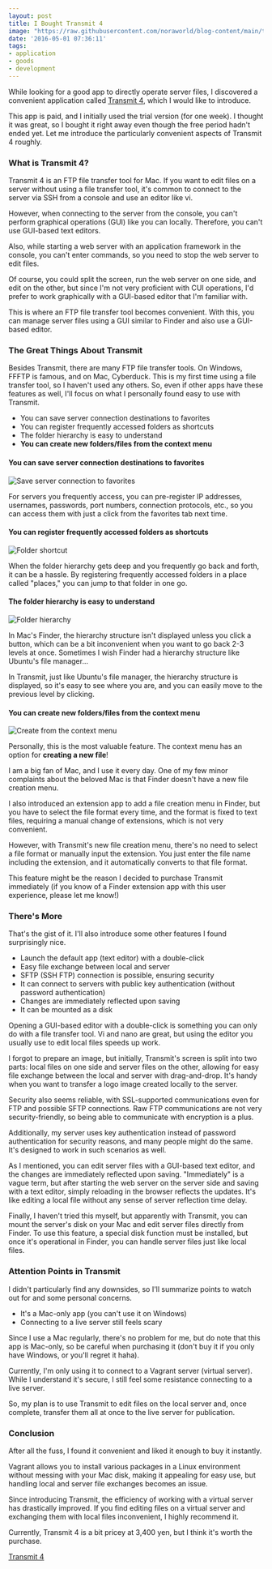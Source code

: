 ```yaml
---
layout: post
title: I Bought Transmit 4
image: "https://raw.githubusercontent.com/noraworld/blog-content/main/transmit-4/transmit.png"
date: '2016-05-01 07:36:11'
tags:
- application
- goods
- development
---
```


While looking for a good app to directly operate server files, I discovered a convenient application called <a href="https://panic.com/jp/transmit/" target="_blank">Transmit 4</a>, which I would like to introduce.

This app is paid, and I initially used the trial version (for one week). I thought it was great, so I bought it right away even though the free period hadn't ended yet. Let me introduce the particularly convenient aspects of Transmit 4 roughly.

### What is Transmit 4?
Transmit 4 is an FTP file transfer tool for Mac. If you want to edit files on a server without using a file transfer tool, it's common to connect to the server via SSH from a console and use an editor like vi.

However, when connecting to the server from the console, you can't perform graphical operations (GUI) like you can locally. Therefore, you can't use GUI-based text editors.

Also, while starting a web server with an application framework in the console, you can't enter commands, so you need to stop the web server to edit files.

Of course, you could split the screen, run the web server on one side, and edit on the other, but since I'm not very proficient with CUI operations, I'd prefer to work graphically with a GUI-based editor that I'm familiar with.

This is where an FTP file transfer tool becomes convenient. With this, you can manage server files using a GUI similar to Finder and also use a GUI-based editor.

### The Great Things About Transmit
Besides Transmit, there are many FTP file transfer tools. On Windows, FFFTP is famous, and on Mac, Cyberduck. This is my first time using a file transfer tool, so I haven't used any others. So, even if other apps have these features as well, I'll focus on what I personally found easy to use with Transmit.

* You can save server connection destinations to favorites
* You can register frequently accessed folders as shortcuts
* The folder hierarchy is easy to understand
* **You can create new folders/files from the context menu**

#### You can save server connection destinations to favorites
![Save server connection to favorites](https://raw.githubusercontent.com/noraworld/blog-content/main/transmit-4/transmit_favorite.png)

For servers you frequently access, you can pre-register IP addresses, usernames, passwords, port numbers, connection protocols, etc., so you can access them with just a click from the favorites tab next time.

#### You can register frequently accessed folders as shortcuts
![Folder shortcut](https://raw.githubusercontent.com/noraworld/blog-content/main/transmit-4/transmit_place.png)

When the folder hierarchy gets deep and you frequently go back and forth, it can be a hassle. By registering frequently accessed folders in a place called "places," you can jump to that folder in one go.

#### The folder hierarchy is easy to understand
![Folder hierarchy](https://raw.githubusercontent.com/noraworld/blog-content/main/transmit-4/transmit_breadcrumb.png)

In Mac's Finder, the hierarchy structure isn't displayed unless you click a button, which can be a bit inconvenient when you want to go back 2-3 levels at once. Sometimes I wish Finder had a hierarchy structure like Ubuntu's file manager...

In Transmit, just like Ubuntu's file manager, the hierarchy structure is displayed, so it's easy to see where you are, and you can easily move to the previous level by clicking.

#### You can create new folders/files from the context menu
![Create from the context menu](https://raw.githubusercontent.com/noraworld/blog-content/main/transmit-4/transmit_context_menu.png)

Personally, this is the most valuable feature. The context menu has an option for **creating a new file**!

I am a big fan of Mac, and I use it every day. One of my few minor complaints about the beloved Mac is that Finder doesn't have a new file creation menu.

I also introduced an extension app to add a file creation menu in Finder, but you have to select the file format every time, and the format is fixed to text files, requiring a manual change of extensions, which is not very convenient.

However, with Transmit's new file creation menu, there's no need to select a file format or manually input the extension. You just enter the file name including the extension, and it automatically converts to that file format.

This feature might be the reason I decided to purchase Transmit immediately (if you know of a Finder extension app with this user experience, please let me know!)

### There's More
That's the gist of it. I'll also introduce some other features I found surprisingly nice.

* Launch the default app (text editor) with a double-click
* Easy file exchange between local and server
* SFTP (SSH FTP) connection is possible, ensuring security
* It can connect to servers with public key authentication (without password authentication)
* Changes are immediately reflected upon saving
* It can be mounted as a disk

Opening a GUI-based editor with a double-click is something you can only do with a file transfer tool. Vi and nano are great, but using the editor you usually use to edit local files speeds up work.

I forgot to prepare an image, but initially, Transmit's screen is split into two parts: local files on one side and server files on the other, allowing for easy file exchange between the local and server with drag-and-drop. It's handy when you want to transfer a logo image created locally to the server.

Security also seems reliable, with SSL-supported communications even for FTP and possible SFTP connections. Raw FTP communications are not very security-friendly, so being able to communicate with encryption is a plus.

Additionally, my server uses key authentication instead of password authentication for security reasons, and many people might do the same. It's designed to work in such scenarios as well.

As I mentioned, you can edit server files with a GUI-based text editor, and the changes are immediately reflected upon saving. "Immediately" is a vague term, but after starting the web server on the server side and saving with a text editor, simply reloading in the browser reflects the updates. It's like editing a local file without any sense of server reflection time delay.

Finally, I haven't tried this myself, but apparently with Transmit, you can mount the server's disk on your Mac and edit server files directly from Finder. To use this feature, a special disk function must be installed, but once it's operational in Finder, you can handle server files just like local files.

### Attention Points in Transmit
I didn't particularly find any downsides, so I'll summarize points to watch out for and some personal concerns.

* It's a Mac-only app (you can't use it on Windows)
* Connecting to a live server still feels scary

Since I use a Mac regularly, there's no problem for me, but do note that this app is Mac-only, so be careful when purchasing it (don't buy it if you only have Windows, or you'll regret it haha).

Currently, I'm only using it to connect to a Vagrant server (virtual server). While I understand it's secure, I still feel some resistance connecting to a live server.

So, my plan is to use Transmit to edit files on the local server and, once complete, transfer them all at once to the live server for publication.

### Conclusion
After all the fuss, I found it convenient and liked it enough to buy it instantly.

Vagrant allows you to install various packages in a Linux environment without messing with your Mac disk, making it appealing for easy use, but handling local and server file exchanges becomes an issue.

Since introducing Transmit, the efficiency of working with a virtual server has drastically improved. If you find editing files on a virtual server and exchanging them with local files inconvenient, I highly recommend it.

Currently, Transmit 4 is a bit pricey at 3,400 yen, but I think it's worth the purchase.

<a href="https://panic.com/jp/transmit/" target="_blank">Transmit 4</a>
